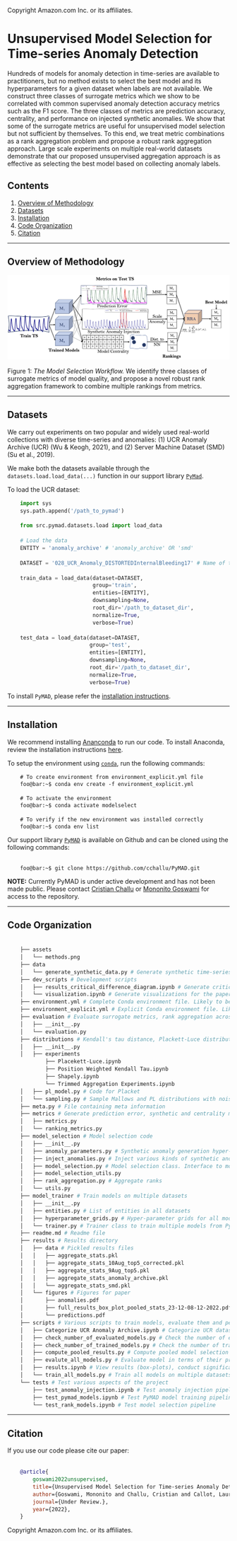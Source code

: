 Copyright Amazon.com Inc. or its affiliates.

# Unsupervised Model Selection for Time-series Anomaly Detection

Hundreds of models for anomaly detection in time-series are available to practitioners, but no method exists to select the best model and its hyperparameters for a given dataset when labels are not available. We construct three classes of surrogate metrics which we show to be correlated with common supervised anomaly detection accuracy metrics such as the F1 score. 
The three classes of metrics are prediction accuracy, centrality, and performance on injected synthetic anomalies. We show that some of the surrogate metrics are useful for unsupervised model selection but not sufficient by themselves. To this end, we treat metric combinations as a rank aggregation problem and propose a robust rank aggregation approach. Large scale experiments on multiple real-world datasets demonstrate that our proposed unsupervised aggregation approach is as effective as selecting the best model based on collecting anomaly labels.

## Contents

1. [Overview of Methodology](#methodology) 
2. [Datasets](#datasets)
3. [Installation](#installation)
4. [Code Organization](#code)
5. [Citation](#citation)
----

<!-- <a id="methodology"></a> -->
## Overview of Methodology 

![Methodology Overview](assets/methods.png)

Figure 1: *The Model Selection Workflow.* We identify three classes of surrogate metrics of model quality, and propose a novel robust rank aggregation framework to combine multiple rankings from metrics. 

----

<!-- <a id="datasets"></a> -->
## Datasets

We carry out experiments on two popular and widely used real-world collections with diverse time-series and anomalies: (1) UCR Anomaly Archive (UCR) (Wu & Keogh, 2021), and (2) Server Machine Dataset (SMD) (Su et al., 2019). 

We make both the datasets available through the `datasets.load.load_data(...)` function in our support library [`PyMad`](https://github.com/cchallu/PyMAD). 

To load the UCR dataset: 

```python
    import sys
    sys.path.append('/path_to_pymad')
    
    from src.pymad.datasets.load import load_data

    # Load the data
    ENTITY = 'anomaly_archive' # 'anomaly_archive' OR 'smd' 
    
    DATASET = '028_UCR_Anomaly_DISTORTEDInternalBleeding17' # Name of timeseries in UCR or machine in SMD
    
    train_data = load_data(dataset=DATASET, 
                           group='train', 
                           entities=[ENTITY], 
                           downsampling=None, 
                           root_dir='/path_to_dataset_dir', 
                           normalize=True, 
                           verbose=True)
    
    test_data = load_data(dataset=DATASET, 
                          group='test', 
                          entities=[ENTITY], 
                          downsampling=None, 
                          root_dir='/path_to_dataset_dir', 
                          normalize=True, 
                          verbose=True)

```

To install `PyMAD`, please refer the [installation instructions](#installation). 


----

<!-- <a id="installation"></a> -->
## Installation

We recommend installing [Ananconda](https://conda.io/projects/conda/en/latest/index.html) to run our code. To install Anaconda, review the installation instructions [here](https://docs.anaconda.com/anaconda/install/). 

To setup the environment using [`conda`](https://conda.io/projects/conda/en/latest/index.html), run the following commands:

```console
    # To create environment from environment_explicit.yml file
    foo@bar:~$ conda env create -f environment_explicit.yml
    
    # To activate the environment
    foo@bar:~$ conda activate modelselect 
    
    # To verify if the new environment was installed correctly
    foo@bar:~$ conda env list 

```

Our support library [`PyMAD`](https://github.com/cchallu/PyMAD) is available on Github and can be cloned using the following commands: 

```console

    foo@bar:~$ git clone https://github.com/cchallu/PyMAD.git

```

**NOTE:** Currently PyMAD is under active development and has not been made public. Please contact <a href="mailto:cchallu@andrew.cmu.edu">Cristian Challu</a> or <a href="mailto:mgoswami@andrew.cmu.edu">Mononito Goswami</a> for access to the repository.

----

<!-- <a id="code"></a> -->
## Code Organization

```bash

    ├── assets 
    │   └── methods.png
    ├── data
    │   └── generate_synthetic_data.py # Generate synthetic time-series
    ├── dev_scripts # Development scripts 
    │   ├── results_critical_difference_diagram.ipynb # Generate critical difference diagrams. Currently not used in the paper. 
    │   └── visualization.ipynb # Generate visualizations for the paper
    ├── environment.yml # Complete Conda environment file. Likely to be incompatible across platforms. 
    ├── environment_explicit.yml # Explicit Conda environment file. Likely to be compatible across platforms. 
    ├── evaluation # Evaluate surrogate metrics, rank aggregation across datasets
    │   ├── __init__.py
    │   └── evaluation.py 
    ├── distributions # Kendall's tau distance, Plackett-Luce distribution, synthetic data experiments
    │   ├── __init__.py
    │   ├── experiments
            ├── Placekett-Luce.ipynb 
            ├── Position Weighted Kendall Tau.ipynb
            ├── Shapely.ipynb
            └── Trimmed Aggregation Experiments.ipynb
    │   ├── pl_model.py # Code for Placket
    │   └── sampling.py # Sample Mallows and PL distributions with noise
    ├── meta.py # File containing meta information 
    ├── metrics # Generate prediction error, synthetic and centrality metrics. Also includes code to evaluate ranking algorithms. 
    │   ├── metrics.py
    │   └── ranking_metrics.py
    ├── model_selection # Model selection code
    │   ├── __init__.py
    │   ├── anomaly_parameters.py # Synthetic anomaly generation hyper-parameters
    │   ├── inject_anomalies.py # Inject various kinds of synthetic anomalies
    │   ├── model_selection.py # Model selection class. Interface to model selection capablities.
    │   ├── model_selection_utils.py 
    │   ├── rank_aggregation.py # Aggregate ranks
    │   └── utils.py
    ├── model_trainer # Train models on multiple datasets
    │   ├── __init__.py
    │   ├── entities.py # List of entities in all datasets
    │   ├── hyperparameter_grids.py # Hyper-parameter grids for all models to be trained
    │   └── trainer.py # Trainer class to train multiple models from PyMAD
    ├── readme.md # Readme file
    ├── results # Results directory
    │   ├── data # Pickled results files
    │   │   ├── aggregate_stats.pkl
    │   │   ├── aggregate_stats_10Aug_top5_corrected.pkl
    │   │   ├── aggregate_stats_9Aug_top5.pkl
    │   │   ├── aggregate_stats_anomaly_archive.pkl
    │   │   └── aggregate_stats_smd.pkl
    │   └── figures # Figures for paper
    │       ├── anomalies.pdf
    │       ├── full_results_box_plot_pooled_stats_23-12-08-12-2022.pdf
    │       └── predictions.pdf
    ├── scripts # Various scripts to train models, evaluate them and perform model selection on all datasets etc. 
    │   ├── Categorize UCR Anomaly Archive.ipynb # Categorize UCR datasets
    │   ├── check_number_of_evaluated_models.py # Check the number of evaluated models
    │   ├── check_number_of_trained_models.py # Check the number of trained models
    │   ├── compute_pooled_results.py # Compute pooled model selection results of all surrogate metrics & model selection strategies
    │   ├── evalute_all_models.py # Evaluate model in terms of their prediction error, model centrality and performanc on synthetically injected anomalies
    │   ├── results.ipynb # View results (box-plots), conduct significance testing and create tables for paper
    │   └── train_all_models.py # Train all models on multiple datasets
    └── tests # Test various aspects of the project
        ├── test_anomaly_injection.ipynb # Test anomaly injection pipeline
        ├── test_pymad_models.ipynb # Test PyMAD model training pipeline
        └── test_rank_models.ipynb # Test model selection pipeline

```

----
<!-- <a id="citation"></a> -->
## Citation

If you use our code please cite our paper: 

```bibtex

    @article{
        goswami2022unsupervised,
        title={Unsupervised Model Selection for Time-series Anomaly Detection},
        author={Goswami, Mononito and Challu, Cristian and Callot, Laurent and Minorics, Lenon and Kan, Andrey},
        journal={Under Review.},
        year={2022},
    }

```

Copyright Amazon.com Inc. or its affiliates.